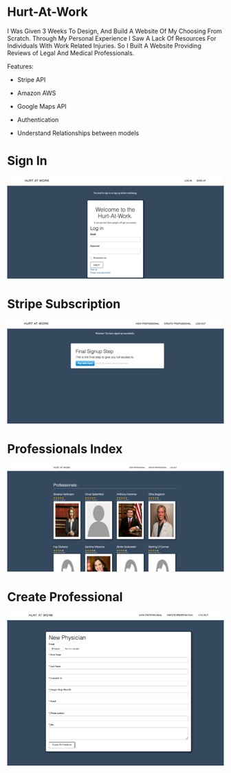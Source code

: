 Hurt-At-Work
==
I Was Given 3 Weeks To Design, And Build A Website Of My Choosing From Scratch.
Through My Personal Experience I Saw A Lack Of Resources For Individuals With Work Related Injuries. So I Built A Website Providing Reviews of Legal And Medical Professionals.

Features:

* Stripe API

* Amazon AWS

* Google Maps API

* Authentication

* Understand Relationships between models

Sign In
==
![img](app/assets/images/signin.png)

Stripe Subscription
==
![img](app/assets/images/stripe-subscription.png)

Professionals Index
==
![img](app/assets/images/professionals-index.png)

Create Professional
==
![img](app/assets/images/new-physician.png)
